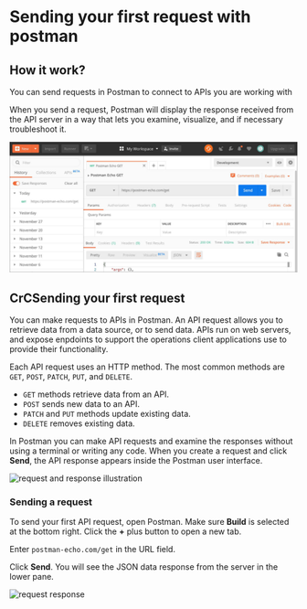 # Sending your first request with postman

## How it work?

You can send requests in Postman to connect to APIs you are working with

When you send a request, Postman will display the response received from the API server in a way that lets you examine, visualize, and if necessary troubleshoot it.

![](../.gitbook/assets/image%20%281%29.png)

## CrCSending your first request

You can make requests to APIs in Postman. An API request allows you to retrieve data from a data source, or to send data. APIs run on web servers, and expose enpdoints to support the operations client applications use to provide their functionality.

Each API request uses an HTTP method. The most common methods are `GET`, `POST`, `PATCH`, `PUT`, and `DELETE`.

* `GET` methods retrieve data from an API.
* `POST` sends new data to an API.
* `PATCH` and `PUT` methods update existing data.
* `DELETE` removes existing data.

In Postman you can make API requests and examine the responses without using a terminal or writing any code. When you create a request and click **Send**, the API response appears inside the Postman user interface.

![request and response illustration](https://assets.postman.com/postman-docs/anatomy-of-a-request.png)

### Sending a request <a id="sending-a-request"></a>

To send your first API request, open Postman. Make sure **Build** is selected at the bottom right. Click the **+** plus button to open a new tab.

Enter `postman-echo.com/get` in the URL field.

Click **Send**. You will see the JSON data response from the server in the lower pane.

![request response](https://assets.postman.com/postman-docs/Request-repsonse.png)

